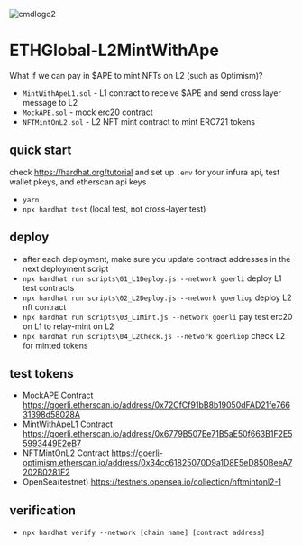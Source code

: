 ![cmdlogo2](https://github.com/AnotherWorldDAO/ETHGlobal-L2MintWithAPE/assets/182446/d06540aa-1d11-4cb1-b226-2b0d6403b15e)


# ETHGlobal-L2MintWithApe
What if we can pay in $APE to mint NFTs on L2 (such as Optimism)?

- `MintWithApeL1.sol` - L1 contract to receive $APE and send cross layer message to L2
- `MockAPE.sol` - mock erc20 contract
- `NFTMintOnL2.sol` - L2 NFT mint contract to mint ERC721 tokens

## quick start
check https://hardhat.org/tutorial and set up `.env` for your infura api, test wallet pkeys, and etherscan api keys

- `yarn`
- `npx hardhat test` (local test, not cross-layer test)

## deploy
- after each deployment, make sure you update contract addresses in the next deployment script
- `npx hardhat run scripts\01_L1Deploy.js --network goerli` deploy L1 test contracts
- `npx hardhat run scripts\02_L2Deploy.js --network goerliop` deploy L2 nft contract
- `npx hardhat run scripts\03_L1Mint.js --network goerli` pay test erc20 on L1 to relay-mint on L2
- `npx hardhat run scripts\04_L2Check.js --network goerliop` check L2 for minted tokens

## test tokens
- MockAPE Contract https://goerli.etherscan.io/address/0x72CfCf91bB8b19050dFAD21fe76631398d58028A
- MintWithApeL1 Contract https://goerli.etherscan.io/address/0x6779B507Ee71B5aE50f663B1F2E55993449E2eB7
- NFTMintOnL2 Contract https://goerli-optimism.etherscan.io/address/0x34cc61825070D9a1D8E5eD850BeeA7202B0281F2
- OpenSea(testnet) https://testnets.opensea.io/collection/nftmintonl2-1

## verification
- `npx hardhat verify --network [chain name] [contract address]`
